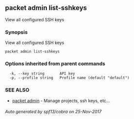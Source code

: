 ## packet admin list-sshkeys

View all configured SSH keys

### Synopsis


View all configured SSH keys

```
packet admin list-sshkeys
```

### Options inherited from parent commands

```
  -k, --key string       API key
  -p, --profile string   Profile name (default "default")
```

### SEE ALSO
* [packet admin](packet_admin.md)	 - Manage projects, ssh keys, etc...

###### Auto generated by spf13/cobra on 25-Nov-2017
